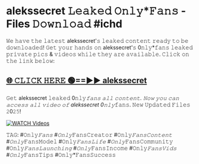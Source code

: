 <h1>alekssecret 𝙻𝚎𝚊𝚔𝚎𝚍 𝙾𝚗𝚕𝚢*𝙵𝚊𝚗𝚜 - Files 𝙳𝚘𝚠𝚗𝚕𝚘𝚊𝚍 #ichd</h1>

𝚆𝚎 𝚑𝚊𝚟𝚎 𝚝𝚑𝚎 𝚕𝚊𝚝𝚎𝚜𝚝 alekssecret'𝚜 𝚕𝚎𝚊𝚔𝚎𝚍 𝚌𝚘𝚗𝚝𝚎𝚗𝚝 𝚛𝚎𝚊𝚍𝚢 𝚝𝚘 𝚋𝚎 𝚍𝚘𝚠𝚗𝚕𝚘𝚊𝚍𝚎𝚍! 𝙶𝚎𝚝 𝚢𝚘𝚞𝚛 𝚑𝚊𝚗𝚍𝚜 𝚘𝚗 alekssecret'𝚜 0𝚗𝚕𝚢*𝚏𝚊𝚗𝚜 𝚕𝚎𝚊𝚔𝚎𝚍 𝚙𝚛𝚒𝚟𝚊𝚝𝚎 𝚙𝚒𝚌𝚜 & 𝚟𝚒𝚍𝚎𝚘𝚜 𝚠𝚑𝚒𝚕𝚎 𝚝𝚑𝚎𝚢 𝚊𝚛𝚎 𝚊𝚟𝚊𝚒𝚕𝚊𝚋𝚕𝚎. 𝙲𝚕𝚒𝚌𝚔 𝚘𝚗 𝚝𝚑𝚎 𝚕𝚒𝚗𝚔 𝚋𝚎𝚕𝚘𝚠:

<h2><a href="https://mediafile.pages.dev/?title=alekssecret" rel="nofollow">🌐 𝙲𝙻𝙸𝙲𝙺 𝙷𝙴𝚁𝙴 🟢==►► alekssecret</a></h2>

𝙶𝚎𝚝 alekssecret 𝚕𝚎𝚊𝚔𝚎𝚍 0𝚗𝚕𝚢*𝚏𝚊𝚗𝚜 𝚊𝚕𝚕 𝚌𝚘𝚗𝚝𝚎𝚗𝚝. 𝙽𝚘𝚠 𝚢𝚘𝚞 𝚌𝚊𝚗 𝚊𝚌𝚌𝚎𝚜𝚜 𝚊𝚕𝚕 𝚟𝚒𝚍𝚎𝚘 𝚘𝚏 alekssecret 0𝚗𝚕𝚢*𝚏𝚊𝚗𝚜. 𝙽𝚎𝚠 𝚄𝚙𝚍𝚊𝚝𝚎𝚍 𝙵𝚒𝚕𝚎𝚜 𝟸0𝟸𝟻!

[![WATCH Videos](https://i.imgur.com/XLWbSsE.gif)](https://mediafile.pages.dev/?title=alekssecret)

𝚃𝙰𝙶: #𝙾𝚗𝚕𝚢*𝙵𝚊𝚗𝚜 #𝙾𝚗𝚕𝚢*𝙵𝚊𝚗𝚜𝙲𝚛𝚎𝚊𝚝𝚘𝚛 #𝙾𝚗𝚕𝚢*𝙵𝚊𝚗𝚜𝙲𝚘𝚗𝚝𝚎𝚗𝚝 #𝙾𝚗𝚕𝚢*𝙵𝚊𝚗𝚜𝙼𝚘𝚍𝚎𝚕 #𝙾𝚗𝚕𝚢*𝙵𝚊𝚗𝚜𝙻𝚒𝚏𝚎 #𝙾𝚗𝚕𝚢*𝙵𝚊𝚗𝚜𝙲𝚘𝚖𝚖𝚞𝚗𝚒𝚝𝚢 #𝙾𝚗𝚕𝚢*𝙵𝚊𝚗𝚜𝙻𝚊𝚞𝚗𝚌𝚑𝚒𝚗𝚐 #𝙾𝚗𝚕𝚢*𝙵𝚊𝚗𝚜𝙸𝚗𝚌𝚘𝚖𝚎 #𝙾𝚗𝚕𝚢*𝙵𝚊𝚗𝚜𝚅𝚒𝚍𝚜 #𝙾𝚗𝚕𝚢*𝙵𝚊𝚗𝚜𝚃𝚒𝚙𝚜 #𝙾𝚗𝚕𝚢*𝙵𝚊𝚗𝚜𝚂𝚞𝚌𝚌𝚎𝚜𝚜